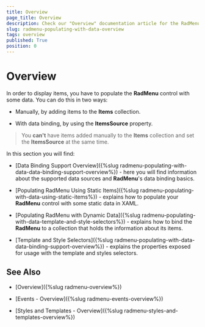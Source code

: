 ```yaml
---
title: Overview
page_title: Overview
description: Check our "Overview" documentation article for the RadMenu WPF control.
slug: radmenu-populating-with-data-overview
tags: overview
published: True
position: 0
---
```


# Overview

In order to display items, you have to populate the __RadMenu__ control with some data. You can do this in two ways:

* Manually, by adding items to the __Items__ collection. 

* With data binding, by using the __ItemsSource__ property.

>You __can't__ have items added manually to the __Items__ collection and set the __ItemsSource__ at the same time.

In this section you will find:

* [Data Binding Support Overview]({%slug radmenu-populating-with-data-data-binding-support-overview%}) - here you will find information about the supported data sources and __RadMenu__'s data binding basics.

* [Populating RadMenu Using Static Items]({%slug radmenu-populating-with-data-using-static-items%}) - explains how to populate your __RadMenu__ control with some static data in XAML.

* [Populating RadMenu with Dynamic Data]({%slug radmenu-populating-with-data-template-and-style-selectors%}) - explains how to bind the __RadMenu__ to a collection that holds the information about its items.

* [Template and Style Selectors]({%slug radmenu-populating-with-data-data-binding-support-overview%}) - explains the properties exposed for usage with the template and styles selectors.

## See Also

 * [Overview]({%slug radmenu-overview%})

 * [Events - Overview]({%slug radmenu-events-overview%})

 * [Styles and Templates - Overview]({%slug radmenu-styles-and-templates-overview%})
